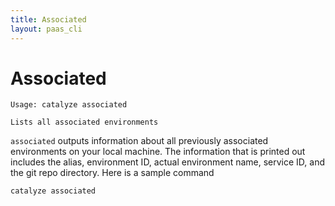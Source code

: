 ```yaml
---
title: Associated
layout: paas_cli
---
```


# Associated

```
Usage: catalyze associated

Lists all associated environments
```

`associated` outputs information about all previously associated environments on your local machine. The information that is printed out includes the alias, environment ID, actual environment name, service ID, and the git repo directory. Here is a sample command

```
catalyze associated
```

